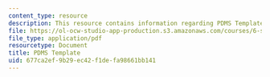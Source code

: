 ```yaml
---
content_type: resource
description: This resource contains information regarding PDMS Template.
file: https://ol-ocw-studio-app-production.s3.amazonaws.com/courses/6-s079-nanomaker-spring-2013/677ca2ef9b29ec42f1defa98661bb141_MIT6_S079S13_PDMStemp.pdf
file_type: application/pdf
resourcetype: Document
title: PDMS Template
uid: 677ca2ef-9b29-ec42-f1de-fa98661bb141
---
```


